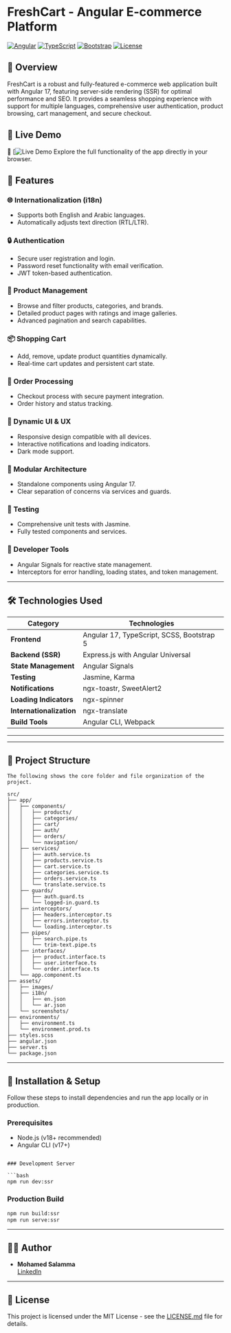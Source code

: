 # FreshCart - Angular E-commerce Platform

[![Angular](https://img.shields.io/badge/Angular-17-red.svg)](https://angular.io/)
[![TypeScript](https://img.shields.io/badge/TypeScript-5.0-blue.svg)](https://www.typescriptlang.org/)
[![Bootstrap](https://img.shields.io/badge/Bootstrap-5-purple.svg)](https://getbootstrap.com/)
[![License](https://img.shields.io/badge/License-MIT-green.svg)](LICENSE.md)

## 📌 Overview

FreshCart is a robust and fully-featured e-commerce web application built with Angular 17, featuring server-side rendering (SSR) for optimal performance and SEO. It provides a seamless shopping experience with support for multiple languages, comprehensive user authentication, product browsing, cart management, and secure checkout.

## 🌟 Live Demo

🚀 [![Live Demo](https://fresh-cart-rho-pink.vercel.app/)
Explore the full functionality of the app directly in your browser.


## 🚀 Features

### 🌐 Internationalization (i18n)

- Supports both English and Arabic languages.
- Automatically adjusts text direction (RTL/LTR).

### 🔒 Authentication

- Secure user registration and login.
- Password reset functionality with email verification.
- JWT token-based authentication.

### 🛒 Product Management

- Browse and filter products, categories, and brands.
- Detailed product pages with ratings and image galleries.
- Advanced pagination and search capabilities.

### 📦 Shopping Cart

- Add, remove, update product quantities dynamically.
- Real-time cart updates and persistent cart state.

### 📑 Order Processing

- Checkout process with secure payment integration.
- Order history and status tracking.

### 🎨 Dynamic UI & UX

- Responsive design compatible with all devices.
- Interactive notifications and loading indicators.
- Dark mode support.

### 🧩 Modular Architecture

- Standalone components using Angular 17.
- Clear separation of concerns via services and guards.

### 🧪 Testing

- Comprehensive unit tests with Jasmine.
- Fully tested components and services.

### 🔧 Developer Tools

- Angular Signals for reactive state management.
- Interceptors for error handling, loading states, and token management.

---

## 🛠️ Technologies Used

| Category                 | Technologies                              |
| ------------------------ | ----------------------------------------- |
| **Frontend**             | Angular 17, TypeScript, SCSS, Bootstrap 5 |
| **Backend (SSR)**        | Express.js with Angular Universal         |
| **State Management**     | Angular Signals                           |
| **Testing**              | Jasmine, Karma                            |
| **Notifications**        | ngx-toastr, SweetAlert2                   |
| **Loading Indicators**   | ngx-spinner                               |
| **Internationalization** | ngx-translate                             |
| **Build Tools**          | Angular CLI, Webpack                      |

---

---

## 📁 Project Structure

```
The following shows the core folder and file organization of the project.

src/
├── app/
│   ├── components/
│   │   ├── products/
│   │   ├── categories/
│   │   ├── cart/
│   │   ├── auth/
│   │   ├── orders/
│   │   └── navigation/
│   ├── services/
│   │   ├── auth.service.ts
│   │   ├── products.service.ts
│   │   ├── cart.service.ts
│   │   ├── categories.service.ts
│   │   ├── orders.service.ts
│   │   └── translate.service.ts
│   ├── guards/
│   │   ├── auth.guard.ts
│   │   └── logged-in.guard.ts
│   ├── interceptors/
│   │   ├── headers.interceptor.ts
│   │   ├── errors.interceptor.ts
│   │   └── loading.interceptor.ts
│   ├── pipes/
│   │   ├── search.pipe.ts
│   │   └── trim-text.pipe.ts
│   ├── interfaces/
│   │   ├── product.interface.ts
│   │   ├── user.interface.ts
│   │   └── order.interface.ts
│   └── app.component.ts
├── assets/
│   ├── images/
│   ├── i18n/
│   │   ├── en.json
│   │   └── ar.json
│   └── screenshots/
├── environments/
│   ├── environment.ts
│   └── environment.prod.ts
├── styles.scss
├── angular.json
├── server.ts
└── package.json
```

---

## 🚦 Installation & Setup

Follow these steps to install dependencies and run the app locally or in production.

### Prerequisites

- Node.js (v18+ recommended)
- Angular CLI (v17+)
```

### Development Server

```bash
npm run dev:ssr
```

### Production Build

```bash
npm run build:ssr
npm run serve:ssr
```

---

## 🧑‍💻 Author

- **Mohamed Salamma**\
 [LinkedIn](https://www.linkedin.com/in/ahmedgaafer/)

---

## 📜 License

This project is licensed under the MIT License - see the [LICENSE.md](LICENSE.md) file for details.
